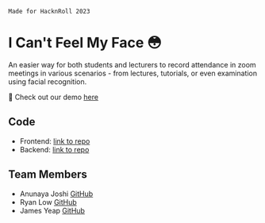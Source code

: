`Made for HacknRoll 2023`

# I Can't Feel My Face 😳

An easier way for both students and lecturers to record attendance in zoom meetings in various scenarios - from lectures, tutorials, or even examination using facial recognition.

🎉 Check out our demo [here](https://devpost.com/software/facial-recognition-zoom-attendance-i-can-t-feel-my-face#)

## Code
- Frontend: [link to repo](https://github.com/hacknroll2023-icantfeelmyface/icantfeelmyface-frontend)
- Backend: [link to repo](https://github.com/hacknroll2023-icantfeelmyface/backend)

## Team Members
- Anunaya Joshi [GitHub](https://github.com/anunayajoshi)
- Ryan Low [GitHub](https://github.com/ryan-l98)
- James Yeap [GitHub](https://github.com/orgs/jamesyeap)

